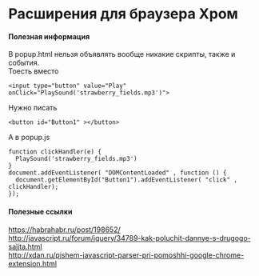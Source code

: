 # Расширения для браузера Хром


#### Полезная информация
В popup.html нельзя объявлять вообще никакие скрипты, также и события.  
Тоесть вместо  
```
<input type="button" value="Play" onClick="PlaySound('strawberry_fields.mp3')">
```
Нужно писать  
```
<button id="Button1" ></button>
```
А в popup.js  
```
function clickHandler(e) {
  PlaySound('strawberry_fields.mp3')
}
document.addEventListener( "DOMContentLoaded" , function () {
  document.getElementById("Button1").addEventListener( "click" , clickHandler);
});
```


#### Полезные ссылки
https://habrahabr.ru/post/198652/  
http://javascript.ru/forum/jquery/34789-kak-poluchit-dannye-s-drugogo-sajjta.html  
http://xdan.ru/pishem-javascript-parser-pri-pomoshhi-google-chrome-extension.html  
